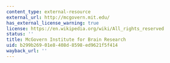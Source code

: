 ```yaml
---
content_type: external-resource
external_url: http://mcgovern.mit.edu/
has_external_license_warning: true
license: https://en.wikipedia.org/wiki/All_rights_reserved
status: ''
title: McGovern Institute for Brain Research
uid: b299b269-01e8-408d-8598-ed9621f5f414
wayback_url: ''
---
```

